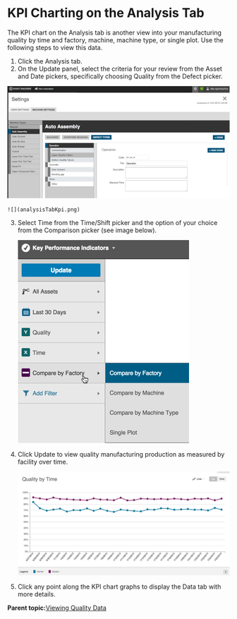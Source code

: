 # KPI Charting on the Analysis Tab

The KPI chart on the Analysis tab is another view into your manufacturing quality by time and factory, machine, machine type, or single plot. Use the following steps to view this data.

1.  Click the Analysis tab.
2.  On the Update panel, select the criteria for your review from the Asset and Date pickers, specifically choosing Quality from the Defect picker.

![Title](adminMain.png)

    ![](analysisTabKpi.png)

3.  Select Time from the Time/Shift picker and the option of your choice from the Comparison picker \(see image below\).

    ![](analysisKpiCompare.png)

4.  Click Update to view quality manufacturing production as measured by facility over time.

    ![](analysisTabChart.png)

5.  Click any point along the KPI chart graphs to display the Data tab with more details.

**Parent topic:**[Viewing Quality Data](viewingQualityData.md)

